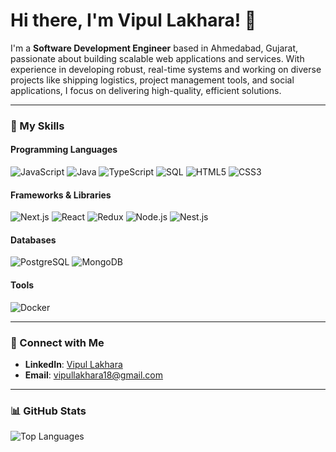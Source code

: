 # Hi there, I'm Vipul Lakhara! 👋

I'm a **Software Development Engineer** based in Ahmedabad, Gujarat, passionate about building scalable web applications and services. With experience in developing robust, real-time systems and working on diverse projects like shipping logistics, project management tools, and social applications, I focus on delivering high-quality, efficient solutions.

---

### 💼 My Skills
#### Programming Languages
![JavaScript](https://img.shields.io/badge/-JavaScript-05122A?style=flat&logo=javascript) 
![Java](https://img.shields.io/badge/-Java-05122A?style=flat&logo=java)
![TypeScript](https://img.shields.io/badge/-TypeScript-05122A?style=flat&logo=typescript) 
![SQL](https://img.shields.io/badge/-SQL-05122A?style=flat&logo=postgresql) 
![HTML5](https://img.shields.io/badge/-HTML5-05122A?style=flat&logo=html5) 
![CSS3](https://img.shields.io/badge/-CSS3-05122A?style=flat&logo=css3)

#### Frameworks & Libraries
![Next.js](https://img.shields.io/badge/-Next.js-05122A?style=flat&logo=next.js)
![React](https://img.shields.io/badge/-React-05122A?style=flat&logo=react)
![Redux](https://img.shields.io/badge/-Redux-05122A?style=flat&logo=redux)
![Node.js](https://img.shields.io/badge/-Node.js-05122A?style=flat&logo=node.js)
![Nest.js](https://img.shields.io/badge/-Nest.js-05122A?style=flat&logo=nestjs)

#### Databases
![PostgreSQL](https://img.shields.io/badge/-PostgreSQL-05122A?style=flat&logo=postgresql)
![MongoDB](https://img.shields.io/badge/-MongoDB-05122A?style=flat&logo=mongodb)

#### Tools
![Docker](https://img.shields.io/badge/-Docker-05122A?style=flat&logo=docker)

---

### 💬 Connect with Me
- **LinkedIn**: [Vipul Lakhara](https://www.linkedin.com/in/vipullakhara/)
- **Email**: [vipullakhara18@gmail.com](mailto:vipullakhara18@gmail.com)

---

### 📊 GitHub Stats
![Top Languages](https://github-readme-stats.vercel.app/api/top-langs/?username=vlakhara&layout=compact&theme=radical&card_width=100%)



